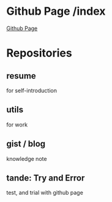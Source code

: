 # Github Page /index
[Github Page](http://github.nomuraya.work)

# Repositories
## resume
for self-introduction

## utils
for work

## gist / blog
knowledge note

## tande: Try and Error
test, and trial with github page

